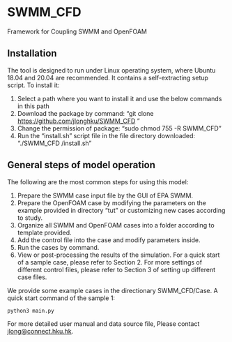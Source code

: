 # SWMM_CFD
Framework for Coupling SWMM and OpenFOAM
## Installation
The tool is designed to run under Linux operating system, where Ubuntu 18.04 and 20.04 are recommended. It contains a self-extracting setup script. To install it:
1. Select a path where you want to install it and use the below commands in this path
2. Download the package by command:
“git clone https://github.com/jlonghku/SWMM_CFD ”
3. Change the permission of package: “sudo chmod 755 -R SWMM_CFD”
4. Run the “install.sh” script file in the file directory downloaded: “./SWMM_CFD /install.sh”
## General steps of model operation
The following are the most common steps for using this model:
1. Prepare the SWMM case input file by the GUI of EPA SWMM.
2. Prepare the OpenFOAM case by modifying the parameters on the example provided in directory “tut” or customizing new cases according to study.
3. Organize all SWMM and OpenFOAM cases into a folder according to template provided. 
4. Add the control file into the case and modify parameters inside.
5. Run the cases by command.
6. View or post-processing the results of the simulation.
For a quick start of a sample case, please refer to Section 2. For more settings of different control files, please refer to Section 3 of setting up different case files.

We provide some example cases in the directionary SWMM_CFD/Case. A quick start command of the sample 1:
```python
python3 main.py
```

For more detailed user manual and data source file, Please contact jlong@connect.hku.hk. 

